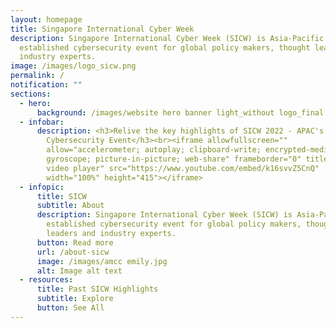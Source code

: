 ```yaml
---
layout: homepage
title: Singapore International Cyber Week
description: Singapore International Cyber Week (SICW) is Asia-Pacific’s most
  established cybersecurity event for global policy makers, thought leaders and
  industry experts.
image: /images/logo_sicw.png
permalink: /
notification: ""
sections:
  - hero:
      background: /images/website hero banner light_without logo_final.jpg
  - infobar:
      description: <h3>Relive the key highlights of SICW 2022 - APAC's Leading
        Cybersecurity Event</h3><br><iframe allowfullscreen=""
        allow="accelerometer; autoplay; clipboard-write; encrypted-media;
        gyroscope; picture-in-picture; web-share" frameborder="0" title="YouTube
        video player" src="https://www.youtube.com/embed/k16svvZ5CnQ"
        width="100%" height="415"></iframe>
  - infopic:
      title: SICW
      subtitle: About
      description: Singapore International Cyber Week (SICW) is Asia-Pacific’s most
        established cybersecurity event for global policy makers, thought
        leaders and industry experts.
      button: Read more
      url: /about-sicw
      image: /images/amcc emily.jpg
      alt: Image alt text
  - resources:
      title: Past SICW Highlights
      subtitle: Explore
      button: See All
---
```

